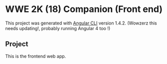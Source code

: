 # WWE 2K (18) Companion (Front end)

This project was generated with [Angular CLI](https://github.com/angular/angular-cli) version 1.4.2. (Wowzerz this needs updating!, probably running Angular 4 too !)

## Project
This is the frontend web app.


